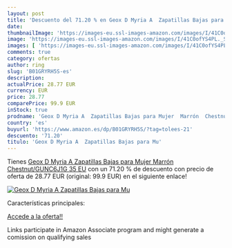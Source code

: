 ```yaml
---
layout: post
title: 'Descuento del 71.20 % en Geox D Myria A  Zapatillas Bajas para Mu'
date: 
thumbnailImage: 'https://images-eu.ssl-images-amazon.com/images/I/41C0ofYS4PL._SL200_.jpg'
image: 'https://images-eu.ssl-images-amazon.com/images/I/41C0ofYS4PL._SL200_.jpg'
images: [ 'https://images-eu.ssl-images-amazon.com/images/I/41C0ofYS4PL._SL200_.jpg' ]
comments: true
category: ofertas
author: ring
slug: 'B01GRYRH5S-es'
description:
actualPrice: 28.77 EUR
currency: EUR
price: 28.77
comparePrice: 99.9 EUR
inStock: true
prodname: 'Geox D Myria A  Zapatillas Bajas para Mujer  Marrón  Chestnut/GUNC6J1G   35 EU'
country: 'es'
buyurl: 'https://www.amazon.es/dp/B01GRYRH5S/?tag=tolees-21'
descuento: '71.20'
titulo: 'Geox D Myria A  Zapatillas Bajas para Mu'
---
```


Tienes [Geox D Myria A  Zapatillas Bajas para Mujer  Marrón  Chestnut/GUNC6J1G   35 EU](https://www.amazon.es/dp/B01GRYRH5S/?tag=tolees-21) con un 71.20 % de descuento con precio de oferta de 28.77 EUR (original: 99.9 EUR) en el siguiente enlace!

[![Geox D Myria A  Zapatillas Bajas para Mu](https://images-eu.ssl-images-amazon.com/images/I/41C0ofYS4PL._SL200_.jpg)](https://www.amazon.es/dp/B01GRYRH5S/?tag=tolees-21)

Características principales:


[Accede a la oferta!!](https://www.amazon.es/dp/B01GRYRH5S/?tag=tolees-21)

Links participate in Amazon Associate program and might generate a comission on qualifying sales


